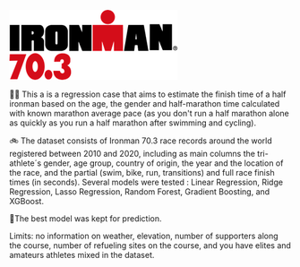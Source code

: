 ![screenshot](src/ironman_logo.png)

:swimming_man:  This a is a regression case that aims to estimate the finish time of a half ironman based on the age, the gender and half-marathon time calculated with known marathon average pace (as you don't run a half marathon alone as quickly as you run a half marathon after swimming and cycling).

:bike: The dataset consists of Ironman 70.3 race records around the world registered between 2010 and 2020, including as main columns the tri-athlete´s gender, age group, country of origin, the year and the location of the race, and the partial (swim, bike, run, transitions) and full race finish times (in seconds).
Several models were tested : Linear Regression, Ridge Regression, Lasso Regression, Random Forest, Gradient Boosting, and XGBoost.

:running:The best model was kept for prediction. 

Limits: no information on weather, elevation, number of supporters along the course, number of refueling sites on the course, and you have elites and amateurs athletes mixed in the dataset.


